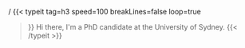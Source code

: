 /
{{< typeit 
  tag=h3
  speed=100
  breakLines=false
  loop=true
>}}
Hi there, I'm a PhD candidate at the University of Sydney.
{{< /typeit >}}

